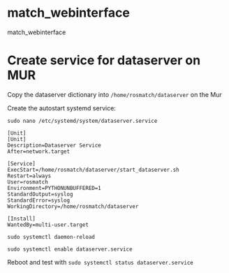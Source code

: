 # match_webinterface
match_webinterface


# Create service for dataserver on MUR
Copy the dataserver dictionary into `/home/rosmatch/dataserver` on the Mur

Create the autostart systemd service:

`sudo nano /etc/systemd/system/dataserver.service`

```
[Unit]
[Unit]
Description=Dataserver Service
After=network.target

[Service]
ExecStart=/home/rosmatch/dataserver/start_dataserver.sh
Restart=always
User=rosmatch
Environment=PYTHONUNBUFFERED=1
StandardOutput=syslog
StandardError=syslog
WorkingDirectory=/home/rosmatch/dataserver

[Install]
WantedBy=multi-user.target
```

`sudo systemctl daemon-reload`

`sudo systemctl enable dataserver.service`

Reboot and test with `sudo systemctl status dataserver.service`
